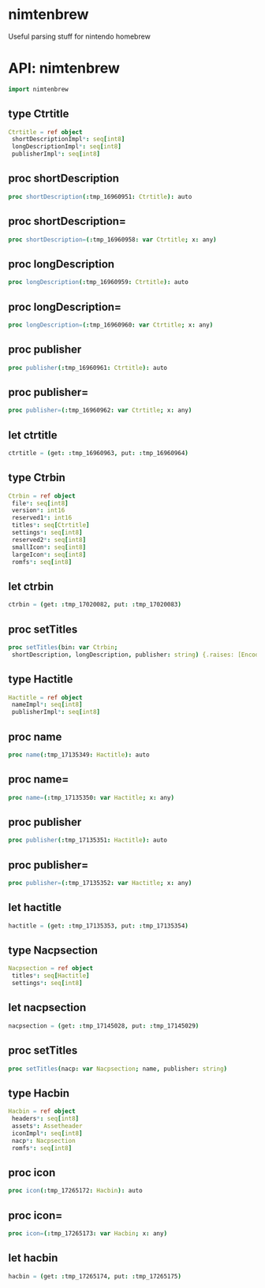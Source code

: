 # nimtenbrew
Useful parsing stuff for nintendo homebrew

# API: nimtenbrew

```nim
import nimtenbrew
```

## **type** Ctrtitle


```nim
Ctrtitle = ref object
 shortDescriptionImpl*: seq[int8]
 longDescriptionImpl*: seq[int8]
 publisherImpl*: seq[int8]
```

## **proc** shortDescription


```nim
proc shortDescription(:tmp_16960951: Ctrtitle): auto
```

## **proc** shortDescription=


```nim
proc shortDescription=(:tmp_16960958: var Ctrtitle; x: any)
```

## **proc** longDescription


```nim
proc longDescription(:tmp_16960959: Ctrtitle): auto
```

## **proc** longDescription=


```nim
proc longDescription=(:tmp_16960960: var Ctrtitle; x: any)
```

## **proc** publisher


```nim
proc publisher(:tmp_16960961: Ctrtitle): auto
```

## **proc** publisher=


```nim
proc publisher=(:tmp_16960962: var Ctrtitle; x: any)
```

## **let** ctrtitle


```nim
ctrtitle = (get: :tmp_16960963, put: :tmp_16960964)
```

## **type** Ctrbin


```nim
Ctrbin = ref object
 file*: seq[int8]
 version*: int16
 reserved1*: int16
 titles*: seq[Ctrtitle]
 settings*: seq[int8]
 reserved2*: seq[int8]
 smallIcon*: seq[int8]
 largeIcon*: seq[int8]
 romfs*: seq[int8]
```

## **let** ctrbin


```nim
ctrbin = (get: :tmp_17020082, put: :tmp_17020083)
```

## **proc** setTitles


```nim
proc setTitles(bin: var Ctrbin;
 shortDescription, longDescription, publisher: string) {.raises: [EncodingError, OSError].}
```

## **type** Hactitle


```nim
Hactitle = ref object
 nameImpl*: seq[int8]
 publisherImpl*: seq[int8]
```

## **proc** name


```nim
proc name(:tmp_17135349: Hactitle): auto
```

## **proc** name=


```nim
proc name=(:tmp_17135350: var Hactitle; x: any)
```

## **proc** publisher


```nim
proc publisher(:tmp_17135351: Hactitle): auto
```

## **proc** publisher=


```nim
proc publisher=(:tmp_17135352: var Hactitle; x: any)
```

## **let** hactitle


```nim
hactitle = (get: :tmp_17135353, put: :tmp_17135354)
```

## **type** Nacpsection


```nim
Nacpsection = ref object
 titles*: seq[Hactitle]
 settings*: seq[int8]
```

## **let** nacpsection


```nim
nacpsection = (get: :tmp_17145028, put: :tmp_17145029)
```

## **proc** setTitles


```nim
proc setTitles(nacp: var Nacpsection; name, publisher: string)
```

## **type** Hacbin


```nim
Hacbin = ref object
 headers*: seq[int8]
 assets*: Assetheader
 iconImpl*: seq[int8]
 nacp*: Nacpsection
 romfs*: seq[int8]
```

## **proc** icon


```nim
proc icon(:tmp_17265172: Hacbin): auto
```

## **proc** icon=


```nim
proc icon=(:tmp_17265173: var Hacbin; x: any)
```

## **let** hacbin


```nim
hacbin = (get: :tmp_17265174, put: :tmp_17265175)
```
